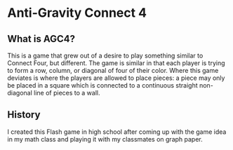 # Anti-Gravity Connect 4

## What is AGC4?

This is a game that grew out of a desire to play something similar to Connect Four, but different. The game is similar in that each player is trying to form a row, column, or diagonal of four of their color. Where this game deviates is where the players are allowed to place pieces: a piece may only be placed in a square which is connected to a continuous straight non-diagonal line of pieces to a wall.

## History

I created this Flash game in high school after coming up with the game idea in my math class and playing it with my classmates on graph paper.